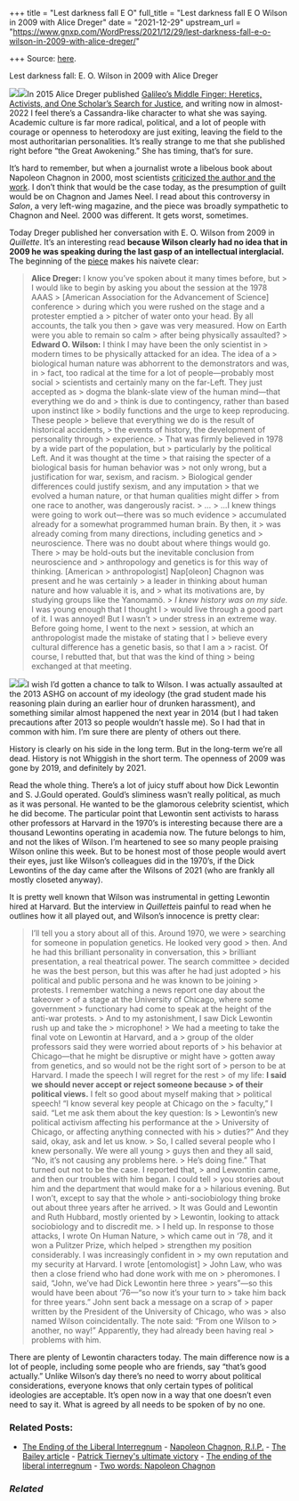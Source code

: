 +++
title = "Lest darkness fall E O"
full_title = "Lest darkness fall E O Wilson in 2009 with Alice Dreger"
date = "2021-12-29"
upstream_url = "https://www.gnxp.com/WordPress/2021/12/29/lest-darkness-fall-e-o-wilson-in-2009-with-alice-dreger/"

+++
Source: [here](https://www.gnxp.com/WordPress/2021/12/29/lest-darkness-fall-e-o-wilson-in-2009-with-alice-dreger/).

Lest darkness fall: E. O. Wilson in 2009 with Alice Dreger

[![](https://i0.wp.com/www.gnxp.com/WordPress/wp-content/uploads/2021/12/Galileos_Middle_Finger.jpg?resize=199%2C300&ssl=1)![](https://i0.wp.com/www.gnxp.com/WordPress/wp-content/uploads/2021/12/Galileos_Middle_Finger.jpg?resize=199%2C300&ssl=1)](https://www.amazon.com/exec/obidos/ASIN/B00LFZ8OLQ/geneexpressio-20)In 2015 Alice Dreger published [Galileo’s Middle Finger: Heretics, Activists, and One Scholar’s Search for Justice](https://www.amazon.com/exec/obidos/ASIN/B00LFZ8OLQ/geneexpressio-20), and writing now in almost-2022 I feel there’s a Cassandra-like character to what she was saying. Academic culture is far more radical, political, and a lot of people with courage or openness to heterodoxy are just exiting, leaving the field to the most authoritarian personalities. It’s really strange to me that she published right before “the Great Awokening.” She has timing, that’s for sure.

It’s hard to remember, but when a journalist wrote a libelous book about Napoleon Chagnon in 2000, most scientists [criticized the author and the work](https://en.wikipedia.org/wiki/Darkness_in_El_Dorado). I don’t think that would be the case today, as the presumption of guilt would be on Chagnon and James Neel. I read about this controversy in *Salon*, a very left-wing magazine, and the piece was broadly sympathetic to Chagnon and Neel. 2000 was different. It gets worst, sometimes.

Today Dreger published her conversation with E. O. Wilson from 2009 in *Quillette*. It’s an interesting read **because Wilson clearly had no idea that in 2009 he was speaking during the last gasp of an intellectual interglacial.** The beginning of the [piece](https://quillette.com/2021/12/29/speaking-with-e-o-wilson/) makes his naivete clear:

> **Alice Dreger:** I know you’ve spoken about it many times before, but > I would like to begin by asking you about the session at the 1978 AAAS > \[American Association for the Advancement of Science\] conference > during which you were rushed on the stage and a protester emptied a > pitcher of water onto your head. By all accounts, the talk you then > gave was very measured. How on Earth were you able to remain so calm > after being physically assaulted? >
> **Edward O. Wilson:** I think I may have been the only scientist in > modern times to be physically attacked for an idea. The idea of a > biological human nature was abhorrent to the demonstrators and was, in > fact, too radical at the time for a lot of people—probably most social > scientists and certainly many on the far-Left. They just accepted as > dogma the blank-slate view of the human mind—that everything we do and > think is due to contingency, rather than based upon instinct like > bodily functions and the urge to keep reproducing. These people > believe that everything we do is the result of historical accidents, > the events of history, the development of personality through > experience. >
> That was firmly believed in 1978 by a wide part of the population, but > particularly by the political Left. And it was thought at the time > that raising the specter of a biological basis for human behavior was > not only wrong, but a justification for war, sexism, and racism. > Biological gender differences could justify sexism, and any imputation > that we evolved a human nature, or that human qualities might differ > from one race to another, was dangerously racist. >
> … >
> …I knew things were going to work out—there was so much evidence > accumulated already for a somewhat programmed human brain. By then, it > was already coming from many directions, including genetics and > neuroscience. There was no doubt about where things would go. There > may be hold-outs but the inevitable conclusion from neuroscience and > anthropology and genetics is for this way of thinking. \[American > anthropologist\] Nap\[oleon\] Chagnon was present and he was certainly > a leader in thinking about human nature and how valuable it is, and > what its motivations are, by studying groups like the Yanomamö. >
> *I knew history was on my side.* I was young enough that I thought I > would live through a good part of it. I was annoyed! But I wasn’t > under stress in an extreme way. Before going home, I went to the next > session, at which an anthropologist made the mistake of stating that I > believe every cultural difference has a genetic basis, so that I am a > racist. Of course, I rebutted that, but that was the kind of thing > being exchanged at that meeting.

[![](https://i0.wp.com/www.gnxp.com/WordPress/wp-content/uploads/2021/12/download-7.jpeg?resize=184%2C274&ssl=1)![](https://i0.wp.com/www.gnxp.com/WordPress/wp-content/uploads/2021/12/download-7.jpeg?resize=184%2C274&ssl=1)](https://www.amazon.com/exec/obidos/ASIN/B009LO4796/geneexpressio-20)I wish I’d gotten a chance to talk to Wilson. I was actually assaulted at the 2013 ASHG on account of my ideology (the grad student made his reasoning plain during an earlier hour of drunken harassment), and something similar almost happened the next year in 2014 (but I had taken precautions after 2013 so people wouldn’t hassle me). So I had that in common with him. I’m sure there are plenty of others out there.

History is clearly on his side in the long term. But in the long-term we’re all dead. History is not Whiggish in the short term. The openness of 2009 was gone by 2019, and definitely by 2021.

Read the whole thing. There’s a lot of juicy stuff about how Dick Lewontin and S. J.Gould operated. Gould’s sliminess wasn’t really political, as much as it was personal. He wanted to be the glamorous celebrity scientist, which he did become. The particular point that Lewontin sent activists to harass other professors at Harvard in the 1970’s is interesting because there are a thousand Lewontins operating in academia now. The future belongs to him, and not the likes of Wilson. I’m heartened to see so many people praising Wilson online this week. But to be honest most of those people would avert their eyes, just like Wilson’s colleagues did in the 1970’s, if the Dick Lewontins of the day came after the Wilsons of 2021 (who are frankly all mostly closeted anyway).

It is pretty well known that Wilson was instrumental in getting Lewontin hired at Harvard. But the interview in *Quillette*is painful to read when he outlines how it all played out, and Wilson’s innocence is pretty clear:

> I’ll tell you a story about all of this. Around 1970, we were > searching for someone in population genetics. He looked very good > then. And he had this brilliant personality in conversation, this > brilliant presentation, a real theatrical power. The search committee > decided he was the best person, but this was after he had just adopted > his political and public persona and he was known to be joining > protests. I remember watching a news report one day about the takeover > of a stage at the University of Chicago, where some government > functionary had come to speak at the height of the anti-war protests. > And to my astonishment, I saw Dick Lewontin rush up and take the > microphone! >
> We had a meeting to take the final vote on Lewontin at Harvard, and a > group of the older professors said they were worried about reports of > his behavior at Chicago—that he might be disruptive or might have > gotten away from genetics, and so would not be the right sort of > person to be at Harvard. I made the speech I will regret for the rest > of my life: **I said we should never accept or reject someone because > of their political views.** I felt so good about myself making that > political speech! “I know several key people at Chicago on the > faculty,” I said. “Let me ask them about the key question: Is > Lewontin’s new political activism affecting his performance at the > University of Chicago, or affecting anything connected with his > duties?” And they said, okay, ask and let us know. >
> So, I called several people who I knew personally. We were all young > guys then and they all said, “No, it’s not causing any problems here. > He’s doing fine.” That turned out not to be the case. I reported that, > and Lewontin came, and then our troubles with him began. I could tell > you stories about him and the department that would make for a > hilarious evening. But I won’t, except to say that the whole > anti-sociobiology thing broke out about three years after he arrived. > It was Gould and Lewontin and Ruth Hubbard, mostly oriented by > Lewontin, looking to attack sociobiology and to discredit me. >
> I held up. In response to those attacks, I wrote On Human Nature, > which came out in ‘78, and it won a Pulitzer Prize, which helped > strengthen my position considerably. I was increasingly confident in > my own reputation and my security at Harvard. I wrote \[entomologist\] > John Law, who was then a close friend who had done work with me on > pheromones. I said, “John, we’ve had Dick Lewontin here three > years”—so this would have been about ‘76—“so now it’s your turn to > take him back for three years.” John sent back a message on a scrap of > paper written by the President of the University of Chicago, who was > also named Wilson coincidentally. The note said: “From one Wilson to > another, no way!” Apparently, they had already been having real > problems with him.

There are plenty of Lewontin characters today. The main difference now is a lot of people, including some people who are friends, say “that’s good actually.” Unlike Wilson’s day there’s no need to worry about political considerations, everyone knows that only certain types of political ideologies are acceptable. It’s open now in a way that one doesn’t even need to say it. What is agreed by all needs to be spoken of by no one.

### Related Posts:

- [The Ending of the Liberal
  Interregnum](https://www.gnxp.com/WordPress/2017/01/02/the-ending-of-the-liberal-interregnum-2/) - [Napoleon Chagnon,
  R.I.P.](https://www.gnxp.com/WordPress/2019/10/02/napoleon-chagnon-r-i-p/) - [The Bailey
  article](https://www.gnxp.com/WordPress/2007/08/25/the-bailey-article/) - [Patrick Tierney's ultimate
  victory](https://www.gnxp.com/WordPress/2019/10/25/patrick-tierneys-ultimate-victory/) - [The ending of the liberal
  interregnum](https://www.gnxp.com/WordPress/2016/08/30/the-ending-of-the-liberal-interregnum/) - [Two words: Napoleon
  Chagnon](https://www.gnxp.com/WordPress/2013/02/13/two-words-napoleon-chagnon/)

### *Related*

[](https://www.addtoany.com/add_to/facebook?linkurl=https%3A%2F%2Fwww.gnxp.com%2FWordPress%2F2021%2F12%2F29%2Flest-darkness-fall-e-o-wilson-in-2009-with-alice-dreger%2F&linkname=Lest%20darkness%20fall%3A%20E.%20O.%20Wilson%20in%202009%20with%20Alice%20Dreger "Facebook")[](https://www.addtoany.com/add_to/twitter?linkurl=https%3A%2F%2Fwww.gnxp.com%2FWordPress%2F2021%2F12%2F29%2Flest-darkness-fall-e-o-wilson-in-2009-with-alice-dreger%2F&linkname=Lest%20darkness%20fall%3A%20E.%20O.%20Wilson%20in%202009%20with%20Alice%20Dreger "Twitter")[](https://www.addtoany.com/add_to/email?linkurl=https%3A%2F%2Fwww.gnxp.com%2FWordPress%2F2021%2F12%2F29%2Flest-darkness-fall-e-o-wilson-in-2009-with-alice-dreger%2F&linkname=Lest%20darkness%20fall%3A%20E.%20O.%20Wilson%20in%202009%20with%20Alice%20Dreger "Email")[](https://www.addtoany.com/share)
